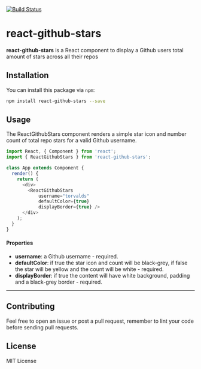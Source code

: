 [![Build Status](https://travis-ci.org/msmfsd/react-github-stars.svg?branch=master)](https://travis-ci.org/msmfsd/react-github-stars)

# react-github-stars
**react-github-stars** is a React component to display a Github users total amount of stars across all their repos

## Installation
You can install this package via `npm`:
```bash
npm install react-github-stars --save
```

## Usage
The ReactGithubStars component renders a simple star icon and number count of total repo stars for a valid Github username.

```js
import React, { Component } from 'react';
import { ReactGithubStars } from 'react-github-stars';

class App extends Component {
  render() {
    return (
      <div>
        <ReactGithubStars
            username="torvalds"
            defaultColor={true}
            displayBorder={true} />
      </div>
    );
  }
}
```

#### Properties
* **username**: a Github username - required.
* **defaultColor**: if true the star icon and count will be black-grey, if false the star will be yellow and the count will be white - required.
* **displayBorder**: if true the content will have white background, padding and a black-grey border - required.

---

## Contributing
Feel free to open an issue or post a pull request, remember to lint your code before sending pull requests.

## License
MIT License
